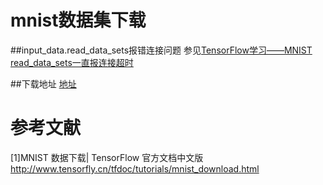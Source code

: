 # mnist数据集下载

##input_data.read_data_sets报错连接问题
参见[TensorFlow学习——MNIST read_data_sets一直报连接超时](https://blog.csdn.net/c20081052/article/details/79101499)


##下载地址
[地址](http://yann.lecun.com/exdb/mnist/)








# 参考文献
[1]MNIST 数据下载| TensorFlow 官方文档中文版<http://www.tensorfly.cn/tfdoc/tutorials/mnist_download.html>
